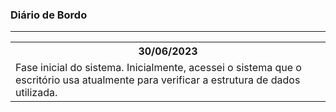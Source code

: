 <div>
  <h3>Diário de Bordo</h3>
  <hr>

  <table>
    <tr>
      <th>30/06/2023</th> 
    </tr>
    <tr>
      <td>Fase inicial do sistema. Inicialmente, acessei o sistema que o escritório usa atualmente para verificar a estrutura de dados utilizada.</td>
    </tr>
  </table>
</div>
